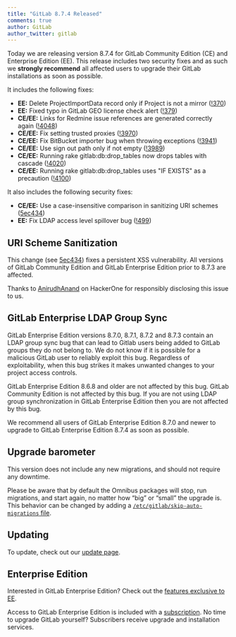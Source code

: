```yaml
---
title: "GitLab 8.7.4 Released"
comments: true
author: GitLab
author_twitter: gitlab
---
```


Today we are releasing version 8.7.4 for GitLab Community Edition (CE) and
Enterprise Edition (EE). This release includes two security fixes and as such we
**strongly recommend** all affected users to upgrade their GitLab installations
as soon as possible.

It includes the following fixes:

- **EE:** Delete ProjectImportData record only if Project is not a mirror
  ([!370])
- **EE:** Fixed typo in GitLab GEO license check alert ([!379])
- **CE/EE:** Links for Redmine issue references are generated correctly again
  ([!4048])
- **CE/EE:** Fix setting trusted proxies ([!3970])
- **CE/EE:** Fix BitBucket importer bug when throwing exceptions ([!3941])
- **CE/EE:** Use sign out path only if not empty ([!3989])
- **CE/EE:** Running rake gitlab:db:drop_tables now drops tables with cascade
  ([!4020])
- **CE/EE:** Running rake gitlab:db:drop_tables uses "IF EXISTS" as a precaution
  ([!4100])

It also includes the following security fixes:

- **CE/EE:** Use a case-insensitive comparison in sanitizing URI schemes
  ([5ec434])
- **EE:** Fix LDAP access level spillover bug ([!499])

<!-- more -->

## URI Scheme Sanitization

This change (see [5ec434]) fixes a persistent XSS vulnerability. All versions of
GitLab Community Edition and GitLab Enterprise Edition prior to 8.7.3 are
affected.

Thanks to [AnirudhAnand](https://hackerone.com/a0xnirudh) on HackerOne for
responsibly disclosing this issue to us.

## GitLab Enterprise LDAP Group Sync

GitLab Enterprise Edition versions 8.7.0, 8.7.1, 8.7.2 and 8.7.3 contain an LDAP
group sync bug that can lead to Gitlab users being added to GitLab groups they
do not belong to. We do not know if it is possible for a malicious GitLab user
to reliably exploit this bug. Regardless of exploitability, when this bug
strikes it makes unwanted changes to your project access controls.

GitLab Enterprise Edition 8.6.8 and older are not affected by this bug. GitLab
Community Edition is not affected by this bug. If you are not using LDAP group
synchronization in GitLab Enterprise Edition then you are not affected by this
bug.

We recommend all users of GitLab Enterprise Edition 8.7.0 and newer to upgrade
to GitLab Enterprise Edition 8.7.4 as soon as possible.

## Upgrade barometer

This version does not include any new migrations, and should not require any
downtime.

Please be aware that by default the Omnibus packages will stop, run migrations,
and start again, no matter how “big” or “small” the upgrade is. This behavior
can be changed by adding a [`/etc/gitlab/skip-auto-migrations`
file](http://doc.gitlab.com/omnibus/update/README.html).

## Updating

To update, check out our [update page](https://about.gitlab.com/update).

## Enterprise Edition

Interested in GitLab Enterprise Edition? Check out the [features exclusive to
EE](http://about.gitlab.com/features/#enterprise).

Access to GitLab Enterprise Edition is included with a [subscription](http://www.gitlab.com/subscription/).
No time to upgrade GitLab yourself? Subscribers receive upgrade and installation
services.

[!370]: https://gitlab.com/gitlab-org/gitlab-ee/merge_requests/370
[!379]: https://gitlab.com/gitlab-org/gitlab-ee/merge_requests/379
[!499]: https://gitlab.com/gitlab-org/gitlab-ee/merge_requests/499
[!4048]: https://gitlab.com/gitlab-org/gitlab-ce/merge_requests/4048
[!3970]: https://gitlab.com/gitlab-org/gitlab-ce/merge_requests/3970
[!3941]: https://gitlab.com/gitlab-org/gitlab-ce/merge_requests/3941
[!3989]: https://gitlab.com/gitlab-org/gitlab-ce/merge_requests/3989
[!4020]: https://gitlab.com/gitlab-org/gitlab-ce/merge_requests/4020
[!4100]: https://gitlab.com/gitlab-org/gitlab-ce/merge_requests/4100
[5ec434]: https://gitlab.com/gitlab-org/gitlab-ce/commit/5ec434706727b279f55eff4875bf76de48dd1735
